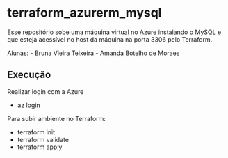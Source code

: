 ﻿# terraform_azurerm_mysql

Esse repositório sobe uma máquina virtual no Azure instalando o MySQL e que esteja acessível no host da máquina na porta 3306 pelo Terraform.

Alunas: - Bruna Vieira Teixeira - Amanda Botelho de Moraes

## Execução

Realizar login com a Azure

- az login

Para subir ambiente no Terraform:

- terraform init
- terraform validate
- terraform apply
